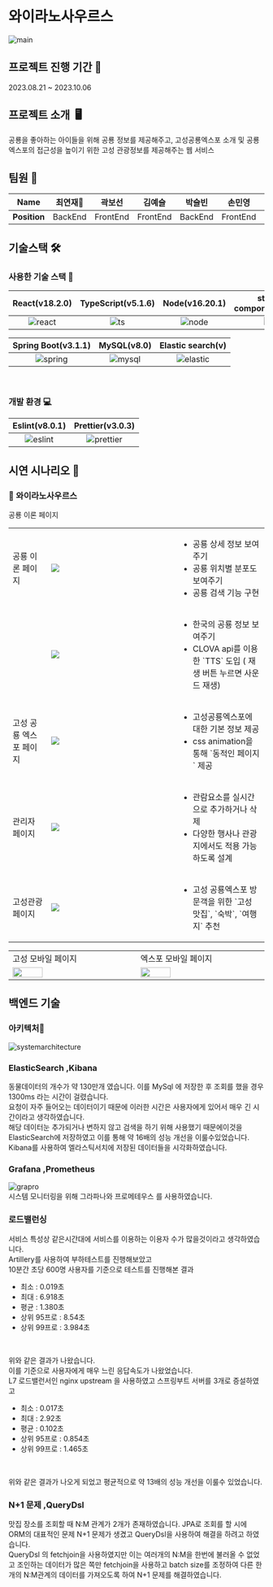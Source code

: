 # 와이라노사우르스

![main](/images/readme/main.png)

## 프로젝트 진행 기간 📅

2023.08.21 ~ 2023.10.06

## 프로젝트 소개  🖥️

공룡을 좋아하는 아이들을 위해 공룡 정보를 제공해주고, 고성공룡엑스포 소개 및 공룡엑스포의 접근성을 높이기 위한 고성 관광정보를 제공해주는 웹 서비스

## 팀원 👥

|   **Name**   | 최연재👑 |  곽보선  |  김예슬  | 박슬빈  |  손민영  |  신종혁  |
| :----------: | :------: | :------: | :------: | :-----: | :------: | :------: |
| **Position** | BackEnd  | FrontEnd | FrontEnd | BackEnd | FrontEnd | FrontEnd |

## 기술스택 🛠️

### 사용한 기술 스택 🔨

| React(v18.2.0) | TypeScript(v5.1.6) | Node(v16.20.1) | styled-component(v6.0.8) |          zustand(v4.4.1)           |
| :------------: | :----------------: | :------------: | :----------------------: | :--------------------------------: |
|    ![react]    |       ![ts]        |    ![node]     |          ![sc]           | ![zustand](/images/stack/bear.jpg) |

| Spring Boot(v3.1.1) | MySQL(v8.0) | Elastic search(v) |
| :-----------------: | :---------: | :---------------: |
|      ![spring]      |  ![mysql]   |    ![elastic]     |

<br />

### 개발 환경 💻

| Eslint(v8.0.1) | Prettier(v3.0.3) |
| :------------: | :--------------: |
|   ![eslint]    |   ![prettier]    |

[react]: /images/stack/react.svg
[node]: /images/stack/node.svg
[ts]: /images/stack/typescript.svg
[eslint]: /images/stack/eslint.svg
[prettier]: /images/stack/prettier-color.svg
[sc]: /images/stack/styledcomponents-color.svg
[spring]: /images/stack/springboot-color.svg
[mysql]: /images/stack/mysql-color.svg
[elastic]: /images/stack/elasticsearch-color.svg

## 시연 시나리오 📑

### 🦕 와이라노사우르스

공룡 이론 페이지


<table width="100%">
  <tr>
    <td  width="15%"> 공룡 이론 페이지 </td>
    <td width="50%"><img src="/images/readme/dino.png" /></td>
    <td width="35%">
      <ul>
        <li>공룡 상세 정보 보여주기</li>
        <li>공룡 위치별 분포도 보여주기</li>
        <li>공룡 검색 기능 구현</li>
      </ul>
    </td>
  </tr>
   <tr>
    <td  width="15%">  </td>
    <td width="50%"><img src="/images/readme/tts.png" /></td>
    <td width="35%">
      <ul>
        <li>한국의 공룡 정보 보여주기</li>
        <li>CLOVA api를 이용한 `TTS` 도입 ( 재생 버튼 누르면 사운드 재생)</li>
      </ul>
    </td>
  </tr>
     <tr>
    <td  width="15%">고성 공룡 엑스포 페이지</td>
    <td width="50%"><img src="/images/readme/expo.png" /></td>
    <td width="35%">
      <ul>
        <li>고성공룡엑스포에 대한 기본 정보 제공</li>
        <li>css animation을 통해 `동적인 페이지` 제공</li>
      </ul>
    </td>
  </tr>
   <tr>
    <td  width="15%">관리자 페이지</td>
    <td width="50%"><img src="/images/readme/admin.png" /></td>
    <td width="35%">
      <ul>
        <li> 관람요소를 실시간으로 추가하거나 삭제</li>
        <li>다양한 행사나 관광지에서도 적용 가능하도록 설계</li>
      </ul>
    </td>
  </tr>
   <tr>
    <td  width="15%"> 고성관광 페이지 </td>
    <td width="50%"><img src="/images/readme/gosung.png" /></td>
    <td width="35%">
      <ul>
        <li> 고성 공룡엑스포 방문객을 위한 `고성 맛집`, `숙박`, `여행지` 추천</li>
      </ul>
    </td>
  </tr>
</table>

<table width="50%">
  <tr>
    <td width="10%">고성 모바일 페이지</td>
    <td width="10%">엑스포 모바일 페이지</td>

  </tr>
  <tr>
    <td width="10%"> <img src="/images/readme/gosung_mobile.png" width="50%" /></td>
    <td width="10%"> <img src="/images/readme/expo_mobile.png" width="50%" /></td>
  </tr>
  
</table>

## 백엔드 기술

### 아키텍처🧱

![systemarchitecture](/images/readme/systemarchitecture.png)

### ElasticSearch ,Kibana

동물데이터의 개수가 약 130만개 였습니다. 이를 MySql 에 저장한 후 조회를 했을 경우 1300ms 라는 시간이 걸렸습니다.
<br>
요청이 자주 들어오는 데이터이기 때문에 이러한 시간은 사용자에게 있어서 매우 긴 시간이라고 생각하였습니다.
<br>
해당 데이터눈 추가되거나 변하지 않고 검색을 하기 위해 사용했기 때문에이것을 ElasticSearch에 저장하였고 이를 통해 약 16배의 성능 개선을 이룰수있었습니다.
<br>
Kibana를 사용하여 엘라스틱서치에 저장된 데이터들을 시각화하였습니다.

### Grafana ,Prometheus

![grapro]
<br>
시스템 모니터링을 위해 그라파나와 프로메테우스 를 사용하였습니다.

### 로드밸런싱

서비스 특성상 같은시간대에 서비스를 이용하는 이용자 수가 많을것이라고 생각하였습니다.
<br>
Artillery를 사용하여 부하테스트를 진행해보았고
<br>
10분간 초당 600명 사용자를 기준으로 테스트를 진행해본 결과

- 최소 : 0.019초
- 최대 : 6.918초
- 평균 : 1.380초
- 상위 95프로 : 8.54초
- 상위 99프로 : 3.984초

<br>

위와 같은 결과가 나왔습니다.
<br>
이를 기준으로 사용자에게 매우 느린 응답속도가 나왔었습니다.
<br>
L7 로드밸런서인 nginx upstream 을 사용하였고 스프링부트 서버를 3개로 증설하였고

- 최소 : 0.017초
- 최대 : 2.92초
- 평균 : 0.102초
- 상위 95프로 : 0.854초
- 상위 99프로 : 1.465초

<br>

위와 같은 결과가 나오게 되었고 평균적으로 약 13배의 성능 개선을 이룰수 있었습니다.

### N+1 문제 ,QueryDsl

맛집 장소를 조회할 때 N:M 관계가 2개가 존재하였습니다.
JPA로 조회를 할 시에 ORM의 대표적인 문제 N+1 문제가 생겼고 QueryDsl을 사용하여 해결을 하려고 하였습니다.
<br>
QueryDsl 의 fetchjoin을 사용하였지만 이는 여러개의 N:M을 한번에 불러올 수 없었고 조인하는 데이터가 많은 쪽만 fetchjoin을 사용하고 batch size를 조정하여 다른 한개의 N:M관계의 데이터를 가져오도록 하여 N+1 문제를 해결하였습니다.

[grapro]: /images/readme/grapro.png
[admin12]: /images/readme/admin.png
